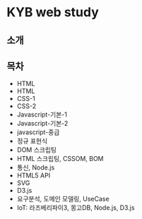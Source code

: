 # KYB web study

## 소개

## 목차

* HTML
* HTML
* CSS-1
* CSS-2
* Javascript-기본-1 
* Javascript-기본-2
* javascript-중급
* 정규 표현식
* DOM 스크립팅
* HTML 스크립팅, CSSOM, BOM
* 통신, Node.js
* HTML5 API
* SVG
* D3.js
* 요구분석, 도메인 모델링, UseCase
* IoT: 라즈베리파이3, 몽고DB, Node.js, D3.js